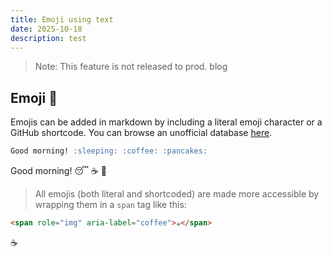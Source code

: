 ```yaml
---
title: Emoji using text
date: 2025-10-18
description: test
---
```


> Note: This feature is not released to prod. blog

## Emoji :star_struck:

Emojis can be added in markdown by including a literal emoji character or a GitHub shortcode. You can browse an unofficial database [here](https://emojibase.dev/emojis?shortcodePresets=github).

```md title="Example markdown with GitHub emoji shortcodes"
Good morning! :sleeping: :coffee: :pancakes:
```

Good morning! :sleeping: :coffee: :pancakes:

> All emojis \(both literal and shortcoded\) are made more accessible by wrapping them in a `span` tag like this:

```html
<span role="img" aria-label="coffee">☕️</span>
```

<span role="img" aria-label="coffee">☕️</span>